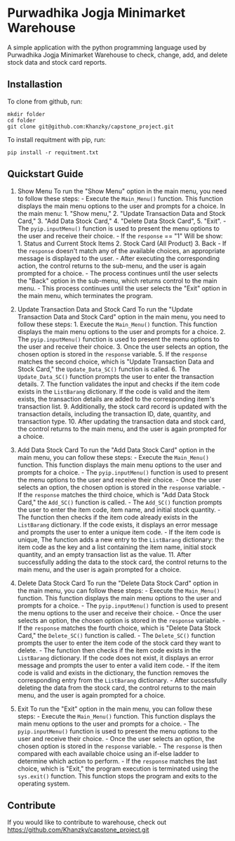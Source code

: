 # Purwadhika Jogja Minimarket Warehouse

A simple application with the python programming language used by Purwadhika Jogja Minimarket Warehouse
to check, change, add, and delete stock data and stock card reports.


## Installastion

To clone from github, run:

    mkdir folder
    cd folder
    git clone git@github.com:Khanzky/capstone_project.git
    
To install requitment with pip, run:

    pip install -r requitment.txt

## Quickstart Guide

1. Show Menu
    To run the "Show Menu" option in the main menu, you need to follow these steps:
        - Execute the `Main_Menu()` function. This function displays the main menu options to the user and prompts for a choice.
            In the main menu: 
            1. "Show menu," 
            2. "Update Transaction Data and Stock Card," 
            3. "Add Data Stock Card,"
            4. "Delete Data Stock Card",
            5. "Exit".
        - The `pyip.inputMenu()` function is used to present the menu options to the user and receive their choice.
        - If the `response` == "1"
            Will be show:
                1. Status and Current Stock Items
                2. Stock Card (All Product)
                3. Back
        - If the `response` doesn't match any of the available choices, an appropriate message is displayed to the user.
        - After executing the corresponding action, the control returns to the sub-menu, and the user is again prompted for a choice.
        - The process continues until the user selects the "Back" option in the sub-menu, which returns control to the main menu.
        - This process continues until the user selects the "Exit" option in the main menu, which terminates the program.

2. Update Transaction Data and Stock Card
        To run the "Update Transaction Data and Stock Card" option in the main menu, you need to follow these steps:
        1. Execute the `Main_Menu()` function. This function displays the main menu options to the user and prompts for a choice.
        2. The `pyip.inputMenu()` function is used to present the menu options to the user and receive their choice. 
        3. Once the user selects an option, the chosen option is stored in the `response` variable.
        5. If the `response` matches the second choice, which is "Update Transaction Data and Stock Card," the `Update_Data_SC()` function is called.
        6. The `Update_Data_SC()` function prompts the user to enter the transaction details.
        7. The function validates the input and checks if the item code exists in the `ListBarang` dictionary. 
           If the code is valid and the item exists, the transaction details are added to the corresponding item's transaction list.
        9. Additionally, the stock card record is updated with the transaction details, including the transaction ID, date, quantity, and transaction type.
        10. After updating the transaction data and stock card, the control returns to the main menu, and the user is again prompted for a choice.
  
3. Add Data Stock Card 
        To run the "Add Data Stock Card" option in the main menu, you can follow these steps:
        - Execute the `Main_Menu()` function. This function displays the main menu options to the user and prompts for a choice.
        - The `pyip.inputMenu()` function is used to present the menu options to the user and receive their choice. 
        - Once the user selects an option, the chosen option is stored in the `response` variable.
        - If the `response` matches the third choice, which is "Add Data Stock Card," the `Add_SC()` function is called.
        - The `Add_SC()` function prompts the user to enter the item code, item name, and initial stock quantity.
        - The function then checks if the item code already exists in the `ListBarang` dictionary. 
           If the code exists, it displays an error message and prompts the user to enter a unique item code.
        - If the item code is unique, 
           The function adds a new entry to the `ListBarang` dictionary:
           the item code as the key and a list containing the item name, initial stock quantity, and an empty transaction list as the value.
        11. After successfully adding the data to the stock card, the control returns to the main menu, and the user is again prompted for a choice.

4. Delete Data Stock Card
        To run the "Delete Data Stock Card" option in the main menu, you can follow these steps:
        - Execute the `Main_Menu()` function. This function displays the main menu options to the user and prompts for a choice.
        - The `pyip.inputMenu()` function is used to present the menu options to the user and receive their choice. 
        - Once the user selects an option, the chosen option is stored in the `response` variable.
        - If the `response` matches the fourth choice, which is "Delete Data Stock Card," the `Delete_SC()` function is called.
        - The `Delete_SC()` function prompts the user to enter the item code of the stock card they want to delete.
        - The function then checks if the item code exists in the `ListBarang` dictionary. 
            If the code does not exist, it displays an error message and prompts the user to enter a valid item code.
        - If the item code is valid and exists in the dictionary, the function removes the corresponding entry from the `ListBarang` dictionary.
        - After successfully deleting the data from the stock card, the control returns to the main menu, and the user is again prompted for a choice.

5. Exit
        To run the "Exit" option in the main menu, you can follow these steps:
        - Execute the `Main_Menu()` function. This function displays the main menu options to the user and prompts for a choice.
        - The `pyip.inputMenu()` function is used to present the menu options to the user and receive their choice.
        - Once the user selects an option, the chosen option is stored in the `response` variable.
        - The `response` is then compared with each available choice using an if-else ladder to determine which action to perform.
        - If the `response` matches the last choice, which is "Exit," the program execution is terminated using the `sys.exit()` function. 
            This function stops the program and exits to the operating system.


## Contribute

If you would like to contribute to warehouse, check out https://github.com/Khanzky/capstone_project.git 

